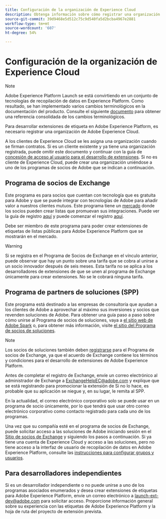 ```yaml
---
title: Configuración de la organización de Experience Cloud
description: Obtenga información sobre cómo registrar una organización de Adobe Experience Cloud para empezar a desarrollar extensiones para Adobe Experience Platform.
source-git-commit: 39d9468e5d512c75c9d540fa5d2bcba4967e2881
workflow-type: tm+mt
source-wordcount: '607'
ht-degree: 54%

---
```


# Configuración de la organización de Experience Cloud

>[!NOTE]
>
>Adobe Experience Platform Launch se está convirtiendo en un conjunto de tecnologías de recopilación de datos en Experience Platform. Como resultado, se han implementado varios cambios terminológicos en la documentación del producto. Consulte el siguiente [documento](../../term-updates.md) para obtener una referencia consolidada de los cambios terminológicos.

Para desarrollar extensiones de etiqueta en Adobe Experience Platform, es necesario registrar una organización de Adobe Experience Cloud.

A los clientes de Experience Cloud se les asigna una organización cuando se firman contratos. Si es un cliente existente y ya tiene una organización registrada, puede omitir este documento y continuar con la guía de [concesión de acceso al usuario para el desarrollo de extensiones](./access.md). Si no es cliente de Experience Cloud, puede crear una organización uniéndose a uno de los programas de socios de Adobe que se indican a continuación.

## Programa de socios de Exchange

Este programa es para socios que cuentan con tecnología que es gratuita para Adobe y que se puede integrar con tecnologías de Adobe para añadir valor a nuestros clientes mutuos. Este programa tiene un [mercado](https://www.adobeexchange.com/experiencecloud.html) donde los socios pueden crear listas que promuevan sus integraciones. Puede ver la guía de registro [aquí](https://partners.adobe.com/exchangeprogram/experiencecloud/reg-guide.html) y puede comenzar el registro [aquí](https://partners.adobe.com/exchangeprogram/experiencecloud/prereg.html).

Debe ser miembro de este programa para poder crear extensiones de etiquetas de listas públicas para Adobe Experience Platform que se mostrarán en el mercado.

>[!WARNING]
>
>Si se registra en el Programa de Socios de Exchange en el vínculo anterior, puede observar que hay un punto sobre una tarifa que se cobra al unirse a un socio innovador después de seis meses. Esta tarifa no se aplica a los desarrolladores de extensiones de que se unen al programa de Exchange únicamente para crear extensiones. No se le cobrará ninguna tarifa.

## Programa de partners de soluciones (SPP)

Este programa está destinado a las empresas de consultoría que ayudan a los clientes de Adobe a aprovechar al máximo sus inversiones y socios que revenden soluciones de Adobe. Para obtener una guía paso a paso sobre cómo unirse al Programa de socios de soluciones, vaya a [el sitio web de Adobe Spark](https://spark.adobe.com/page/7PKZzIJJjkcDd/) o, para obtener más información, visite [el sitio del Programa de socios de soluciones](https://solutionpartners.adobe.com/home.html).

>[!NOTE]
>
>Los socios de soluciones también deben [registrarse](https://partners.adobe.com/exchangeprogram/experiencecloud/prereg.html) para el Programa de socios de Exchange, ya que el acuerdo de Exchange contiene los términos y condiciones para el desarrollo de extensiones de Adobe Experience Platform.
>
>Antes de completar el registro de Exchange, envíe un correo electrónico al administrador de Exchange a <ExchangeHelpEC@adobe.com> y explique que se está registrando para promocionar la extensión de Si no lo hace, es probable que su aplicación se niegue y, en su lugar, le remita al SPP.
>
>En la actualidad, el correo electrónico corporativo solo se puede usar en un programa de socio únicamente, por lo que tendrá que usar otro correo electrónico corporativo como contacto registrado para cada uno de los programas.

Una vez que su compañía esté en el programa de socios de Exchange, puede solicitar acceso a las soluciones de Adobe iniciando sesión en el [Sitio de socios de Exchange](https://partners.adobe.com/exchangeprogram/experiencecloud) y siguiendo los pasos a continuación. Si ya tiene una cuenta de Experience Cloud y acceso a las soluciones, pero no tiene acceso a la interfaz de usuario de recopilación de datos en Adobe Experience Platform, consulte las [instrucciones para configurar grupos y usuarios](../../ui/administration/user-permissions.md).

## Para desarrolladores independientes

Si es un desarrollador independiente o no puede unirse a uno de los programas asociados enumerados y desea crear extensiones de etiquetas para Adobe Experience Platform, envíe un correo electrónico a launch-ext-dev@adobe.com para solicitar acceso. Proporcione información general sobre su experiencia con las etiquetas de Adobe Experience Platform y la hoja de ruta del proyecto de extensión prevista.
